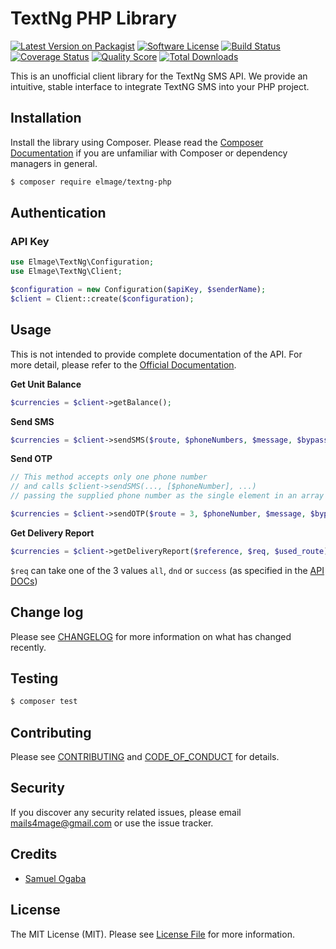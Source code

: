 # TextNg PHP Library


[![Latest Version on Packagist][ico-version]][link-packagist]
[![Software License][ico-license]](LICENSE.md)
[![Build Status][ico-travis]][link-travis]
[![Coverage Status][ico-scrutinizer]][link-scrutinizer]
[![Quality Score][ico-code-quality]][link-code-quality]
[![Total Downloads][ico-downloads]][link-downloads]

This is an unofficial client library for the TextNg SMS API. We provide an intuitive, stable interface to integrate TextNG SMS into your PHP project.

## Installation
Install the library using Composer. Please read the [Composer Documentation](https://getcomposer.org/doc/01-basic-usage.md) if you are unfamiliar with Composer or dependency managers in general.

``` bash
$ composer require elmage/textng-php
```

## Authentication

### API Key
```php
use Elmage\TextNg\Configuration;
use Elmage\TextNg\Client;

$configuration = new Configuration($apiKey, $senderName);
$client = Client::create($configuration);
```

## Usage
This is not intended to provide complete documentation of the API. For more detail, please refer to the [Official Documentation](https://textng.xyz/api).

**Get Unit Balance**

```php
$currencies = $client->getBalance();
```
**Send SMS**

```php
$currencies = $client->sendSMS($route, $phoneNumbers, $message, $bypassCode, $optionalParamsArray);
```


**Send OTP**

```php
// This method accepts only one phone number 
// and calls $client->sendSMS(..., [$phoneNumber], ...)
// passing the supplied phone number as the single element in an array

$currencies = $client->sendOTP($route = 3, $phoneNumber, $message, $bypassCode, $optionalParamsArray);
```

**Get Delivery Report**

```php
$currencies = $client->getDeliveryReport($reference, $req, $used_route);
```
```$req``` can take one of the 3 values ```all```, ```dnd``` or ```success``` (as specified in the [API DOCs](https://textng.xyz/api)) 


## Change log

Please see [CHANGELOG](CHANGELOG.md) for more information on what has changed recently.

## Testing

``` bash
$ composer test
```

## Contributing

Please see [CONTRIBUTING](CONTRIBUTING.md) and [CODE_OF_CONDUCT](CODE_OF_CONDUCT.md) for details.

## Security

If you discover any security related issues, please email mails4mage@gmail.com or use the issue tracker.

## Credits

- [Samuel Ogaba][link-author]

## License

The MIT License (MIT). Please see [License File](LICENSE.md) for more information.

[ico-version]: https://img.shields.io/packagist/v/elmage/textng-php.svg?style=flat-square
[ico-license]: https://img.shields.io/badge/license-MIT-brightgreen.svg?style=flat-square
[ico-travis]: https://travis-ci.com/elmage/textng-php.svg?branch=master
[ico-scrutinizer]: https://img.shields.io/scrutinizer/coverage/g/elmage/textng-php.svg?style=flat-square
[ico-code-quality]: https://img.shields.io/scrutinizer/g/elmage/textng-php.svg?style=flat-square
[ico-downloads]: https://img.shields.io/packagist/dt/elmage/textng-php.svg?style=flat-square

[link-packagist]: https://packagist.org/packages/elmage/textng-php
[link-travis]: https://travis-ci.org/elmage/textng-php
[link-scrutinizer]: https://scrutinizer-ci.com/g/elmage/textng-php/code-structure
[link-code-quality]: https://scrutinizer-ci.com/g/elmage/textng-php
[link-downloads]: https://packagist.org/packages/elmage/textng-php
[link-author]: https://github.com/elmage
